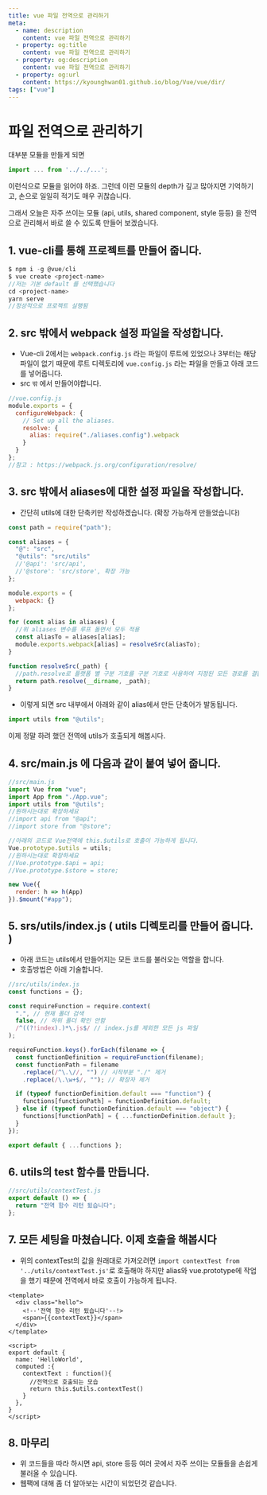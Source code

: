 ```yaml
---
title: vue 파일 전역으로 관리하기
meta:
  - name: description
    content: vue 파일 전역으로 관리하기
  - property: og:title
    content: vue 파일 전역으로 관리하기
  - property: og:description
    content: vue 파일 전역으로 관리하기
  - property: og:url
    content: https://kyounghwan01.github.io/blog/Vue/vue/dir/
tags: ["vue"]
---
```


# 파일 전역으로 관리하기

대부분 모듈을 만들게 되면

```js
import ... from '../../...';
```

이런식으로 모듈을 읽어야 하죠. 그런데 이런 모듈의 depth가 깊고 많아지면 기억하기고, 손으로 일일히 적기도 매우 귀찮습니다.

그래서 오늘은 자주 쓰이는 모듈 (api, utils, shared component, style 등등) 을 전역으로 관리해서 바로 쓸 수 있도록 만들어 보겠습니다.

## 1. vue-cli를 통해 프로젝트를 만들어 줍니다.

```js
$ npm i -g @vue/cli
$ vue create <project-name>
//저는 기본 default 를 선택했습니다
cd <project-name>
yarn serve
//정상적으로 프로젝트 실행됨
```

## 2. src 밖에서 webpack 설정 파일을 작성합니다.

- Vue-cli 2에서는 `webpack.config.js` 라는 파일이 루트에 있었으나 3부터는 해당 파일이 없기 때문에 루트 디렉토리에 `vue.config.js` 라는 파일을 만들고 아래 코드를 넣어줍니다.
- src `밖` 에서 만들어야합니다.

```js
//vue.config.js
module.exports = {
  configureWebpack: {
    // Set up all the aliases.
    resolve: {
      alias: require("./aliases.config").webpack
    }
  }
};
//참고 : https://webpack.js.org/configuration/resolve/
```

## 3. src 밖에서 aliases에 대한 설정 파일을 작성합니다.

- 간단히 utils에 대한 단축키만 작성하겠습니다. (확장 가능하게 만들었습니다)

```js
const path = require("path");

const aliases = {
  "@": "src",
  "@utils": "src/utils"
  //'@api': 'src/api',
  //'@store': 'src/store', 확장 가능
};

module.exports = {
  webpack: {}
};

for (const alias in aliases) {
  //위 aliases 변수를 루프 돌면서 모두 적용
  const aliasTo = aliases[alias];
  module.exports.webpack[alias] = resolveSrc(aliasTo);
}

function resolveSrc(_path) {
  //path.resolve로 플랫폼 별 구분 기호를 구분 기호로 사용하여 지정된 모든 경로를 결합한 다음 결과 경로를 정규화합니다.
  return path.resolve(__dirname, _path);
}
```

- 이렇게 되면 src 내부에서 아래와 같이 alias에서 만든 단축어가 발동됩니다.

```js
import utils from "@utils";
```

이제 정말 하려 했던 전역에 utils가 호출되게 해봅시다.

## 4. src/main.js 에 다음과 같이 붙여 넣어 줍니다.

```js
//src/main.js
import Vue from "vue";
import App from "./App.vue";
import utils from "@utils";
//원하시는대로 확장하세요
//import api from "@api";
//import store from "@store";

//아래의 코드로 Vue전역에 this.$utils로 호출이 가능하게 됩니다.
Vue.prototype.$utils = utils;
//원하시는대로 확장하세요
//Vue.prototype.$api = api;
//Vue.prototype.$store = store;

new Vue({
  render: h => h(App)
}).$mount("#app");
```

## 5. srs/utils/index.js ( utils 디렉토리를 만들어 줍니다. )

- 아래 코드는 utils에서 만들어지는 모든 코드를 불러오는 역할을 합니다.
- 호출방법은 아래 기술합니다.

```js
//src/utils/index.js
const functions = {};

const requireFunction = require.context(
  ".", // 현재 폴더 검색
  false, // 하위 폴더 확인 안함
  /^((?!index).)*\.js$/ // index.js를 제외한 모든 js 파일
);

requireFunction.keys().forEach(filename => {
  const functionDefinition = requireFunction(filename);
  const functionPath = filename
    .replace(/^\.\//, "") // 시작부분 "./" 제거
    .replace(/\.\w+$/, ""); // 확장자 제거

  if (typeof functionDefinition.default === "function") {
    functions[functionPath] = functionDefinition.default;
  } else if (typeof functionDefinition.default === "object") {
    functions[functionPath] = { ...functionDefinition.default };
  }
});

export default { ...functions };
```

## 6. utils의 test 함수를 만듭니다.

```js
//src/utils/contextTest.js
export default () => {
  return "전역 함수 리턴 됬습니다";
};
```

## 7. 모든 세팅을 마쳤습니다. 이제 호출을 해봅시다

- 위의 contextTest의 값을 원래대로 가져오려면 `import contextTest from '../utils/contextTest.js'`로 호출해야 하지만 alias와 vue.prototype에 작업을 했기 때문에 전역에서 바로 호출이 가능하게 됩니다.

```vue
<template>
  <div class="hello">
    <!--'전역 함수 리턴 됬습니다'--!>
    <span>{{contextText}}</span>
  </div>
</template>

<script>
export default {
  name: 'HelloWorld',
  computed :{
    contextText : function(){
      //전역으로 호출되는 모습
      return this.$utils.contextTest()
    }
  },
}
</script>
```

## 8. 마무리

- 위 코드들을 따라 하시면 api, store 등등 여러 곳에서 자주 쓰이는 모듈들을 손쉽게 불러올 수 있습니다.
- 웹팩에 대해 좀 더 알아보는 시간이 되었던것 같습니다.

<Disqus />
